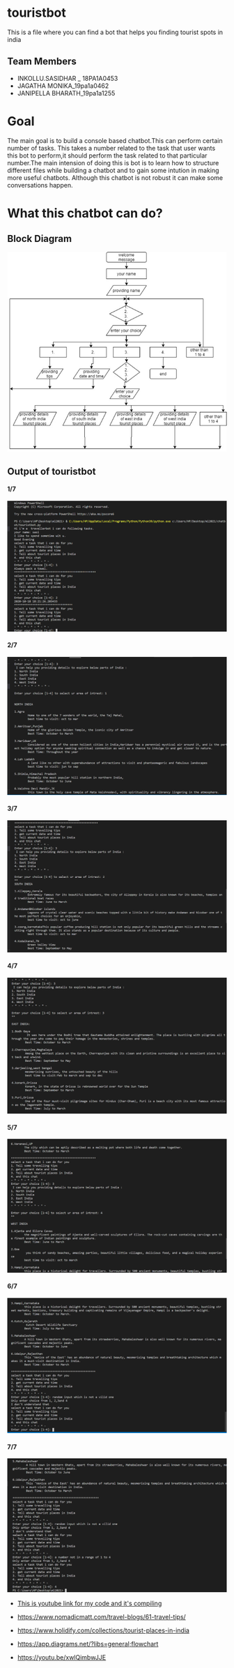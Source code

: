 # touristbot
This is a file where you can find a bot that helps you finding tourist spots in india

## Team Members
* INKOLLU.SASIDHAR _ 18PA1A0453
* JAGATHA MONIKA_19pa1a0462
* JANIPELLA BHARATH_19pa1a1255

# Goal
The main goal is to build a console based chatbot.This can perform certain number of tasks. This takes a number related to the task that user wants this bot to perform,it should perform the task related to that particular number.The main intension of doing this is bot is to learn how to structure different files while building a chatbot and to gain some intution in making more useful chatbots. Although this chatbot is not robust it can make some conversations happen.

# What this chatbot can do?

## Block Diagram

![](https://github.com/sasi-0453/touristbot/blob/main/touristbot.uml.jpg)

## Output of touristbot
#### 1/7
![](https://github.com/sasi-0453/touristbot/blob/main/image1.png)

#### 2/7
![](https://github.com/sasi-0453/touristbot/blob/main/image2.png)

#### 3/7
![](https://github.com/sasi-0453/touristbot/blob/main/image3.png)

#### 4/7
![](https://github.com/sasi-0453/touristbot/blob/main/image4.png)

#### 5/7
![](https://github.com/sasi-0453/touristbot/blob/main/image5.png)

#### 6/7
![](https://github.com/sasi-0453/touristbot/blob/main/image6.png)

#### 7/7
![](https://github.com/sasi-0453/touristbot/blob/main/image7.png)

* [This is youtube link for my code and it's compiling](https://youtu.be/obiELRgy32g)

* https://www.nomadicmatt.com/travel-blogs/61-travel-tips/

* https://www.holidify.com/collections/tourist-places-in-india

* https://app.diagrams.net/?libs=general;flowchart

* https://youtu.be/xwlQimbwJJE
